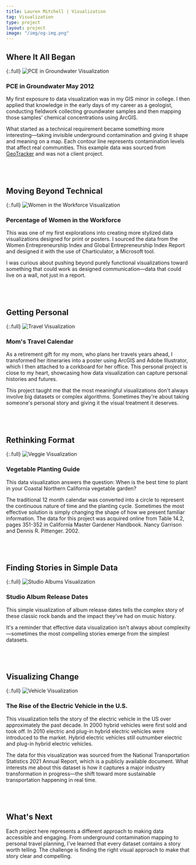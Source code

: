 ```yaml
---
title: Lauren Mitchell | Visualization
tag: Visualization
type: project
layout: project
image: "/img/og-img.png"
---
```


## Where It All Began

{:.full}
![PCE in Groundwater Visualization](/img/full/viz_water.png)

### PCE in Groundwater May 2012

My first exposure to data visualization was in my GIS minor in college. I then applied that knowledge in the early days of my career as a geologist, conducting fieldwork collecting groundwater samples and then mapping those samples' chemical concentrations using ArcGIS. 

What started as a technical requirement became something more interesting—taking invisible underground contamination and giving it shape and meaning on a map. Each contour line represents contamination levels that affect real communities. This example data was sourced from [GeoTracker](https://geotracker.waterboards.ca.gov/profile_report?global_id=SLT3S5581367) and was not a client project.
<br><br>
<br><br>

## Moving Beyond Technical

{:.full}
![Women in the Workforce Visualization](/img/full/viz_women.png)

### Percentage of Women in the Workforce

This was one of my first explorations into creating more stylized data visualizations designed for print or posters. I sourced the data from the Women Entrepreneurship Index and Global Entrepreneurship Index Report and designed it with the use of Charticulator, a Microsoft tool.

I was curious about pushing beyond purely functional visualizations toward something that could work as designed communication—data that could live on a wall, not just in a report.
<br><br>
<br><br>

## Getting Personal

{:.full}
![Travel Visualization](/img/full/viz_for_mom.png)

### Mom's Travel Calendar

As a retirement gift for my mom, who plans her travels years ahead, I transformed her itineraries into a poster using ArcGIS and Adobe Illustrator, which I then attached to a corkboard for her office. This personal project is close to my heart, showcasing how data visualization can capture personal histories and futures.

This project taught me that the most meaningful visualizations don't always involve big datasets or complex algorithms. Sometimes they're about taking someone's personal story and giving it the visual treatment it deserves.
<br><br>
<br><br>

## Rethinking Format

{:.full}
![Veggie Visualization](/img/full/viz_veg.png)

### Vegetable Planting Guide

This data visualization answers the question: When is the best time to plant in your Coastal Northern California vegetable garden? 

The traditional 12 month calendar was converted into a circle to represent the continuous nature of time and the planting cycle. Sometimes the most effective solution is simply changing the shape of how we present familiar information. The data for this project was acquired online from Table 14.2, pages 351-352 in California Master Gardener Handbook. Nancy Garrison and Dennis R. Pittenger. 2002.
<br><br>
<br><br>

## Finding Stories in Simple Data

{:.full}
![Studio Albums Visualization](/img/full/viz_studio.png)

### Studio Album Release Dates

This simple visualization of album release dates tells the complex story of these classic rock bands and the impact they've had on music history. 

It's a reminder that effective data visualization isn't always about complexity—sometimes the most compelling stories emerge from the simplest datasets.
<br><br>
<br><br>

## Visualizing Change

{:.full}
![Vehicle Visualization](/img/full/viz_car.png)

### The Rise of the Electric Vehicle in the U.S.

This visualization tells the story of the electric vehicle in the US over approximately the past decade. In 2000 hybrid vehicles were first sold and took off. In 2010 electric and plug-in hybrid electric vehicles were introduced to the market. Hybrid electric vehicles still outnumber electric and plug-in hybrid electric vehicles.

The data for this visualization was sourced from the National Transportation Statistics 2021 Annual Report, which is a publicly available document. What interests me about this dataset is how it captures a major industry transformation in progress—the shift toward more sustainable transportation happening in real time.
<br><br>
<br><br>

## What's Next

Each project here represents a different approach to making data accessible and engaging. From underground contamination mapping to personal travel planning, I've learned that every dataset contains a story worth telling. The challenge is finding the right visual approach to make that story clear and compelling.